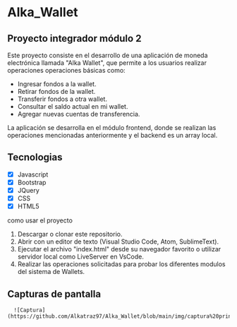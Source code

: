 # Alka_Wallet

## Proyecto integrador módulo 2

Este proyecto consiste en el desarrollo de una aplicación de moneda electrónica llamada "Alka Wallet", que permite a los usuarios realizar operaciones operaciones básicas como:
- Ingresar fondos a la wallet.
- Retirar fondos de la wallet.
- Transferir fondos a otra wallet.
- Consultar el saldo actual en mi wallet.
- Agregar nuevas cuentas de transferencia.

La aplicación se desarrolla en el módulo frontend, donde  se realizan las operaciones mencionadas anteriormente y el backend es un array local.

## Tecnologias
- [x] Javascript
- [x] Bootstrap
- [x] JQuery
- [x] CSS
- [x] HTML5

como usar el proyecto
1. Descargar o clonar este repositorio.
2. Abrir con un editor de texto (Visual Studio Code, Atom, SublimeText).
3. Ejecutar el archivo "index.html" desde su navegador favorito o utilizar servidor local como LiveServer en VsCode.
4. Realizar las operaciones solicitadas para probar los diferentes modulos del sistema de Wallets.

## Capturas de pantalla
      ![Captura](https://github.com/Alkatraz97/Alka_Wallet/blob/main/img/captura%20principal.PNG)
